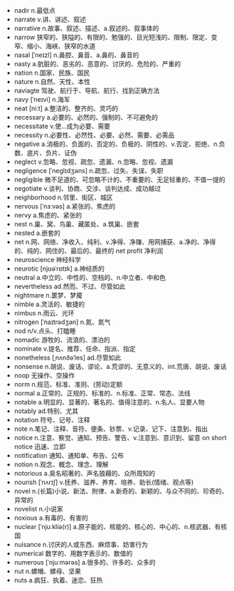 - nadir n.最低点
- narrate v.讲、讲述、叙述
- narrative n.故事、叙述、描述、a.叙述的、叙事体的
- narrow 狭窄的、狭隘的、有限的、勉强的、目光短浅的、限制、限定、变窄、缩小、海峡、狭窄的水道
- nasal [ˈneɪzl] n.鼻腔、鼻音、a.鼻的、鼻音的
- nasty a.肮脏的、恶劣的、恶意的、讨厌的、危险的、严重的
- nation n.国家、民族、国民
- nature n.自然、天性、本性
- naviagte 驾驶、航行于、导航、航行、找到正确方法
- navy [ˈneɪvi] n.海军
- neat [niːt] a.整洁的、整齐的、灵巧的
- necessary a.必要的、必然的、强制的、不可避免的
- necessitate v.使...成为必要、需要
- necessity n.必要性、必然性、必要、必然、需要、必需品
- negative a.消极的、负面的、否定的、负极的、阴性的、v.否定、拒绝、n.负数、底片、负片、证伪
- neglect v.忽略、忽视、疏忽、遗漏、n.忽略、忽视、遗漏
- negligence [ˈneɡlɪdʒəns] n.疏忽、过失、失误、失职
- negligible 微不足道的、可忽略不计的、不重要的、无足轻重的、不值一提的
- negotiate v.谈判、协商、交涉、谈判达成、成功越过
- neighborhood n.邻里、街区、城区
- nervous [ˈnɜːvəs] a.紧张的、焦虑的
- nervy a.焦虑的、紧张的
- nest n.巢、窝、鸟巢、藏匿处、a.筑巢、嵌套 
- nested a.嵌套的
- net n.网、网络、净收入、纯利、v.净得、净赚、用网捕获、a.净的、净得的、纯的、网住的、最后的、最终的  net profit 净利润
- neuroscience 神经科学
- neurotic [njʊəˈrɒtɪk] a.神经质的
- neutral a.中立的、中性的、空档的、n.中立者、中和色
- nevertheless ad.然而、不过、尽管如此
- nightmare n.噩梦、梦魇
- nimble a.灵活的、敏捷的
- nimbus n.雨云、光环
- nitrogen [ˈnaɪtrədʒən] n.氮、氮气
- nod n/v.点头、打瞌睡
- nomadic 游牧的、流浪的、漂泊的
- nominate v.提名、推荐、任命、指派、指定
- nonetheless [ˌnʌnðəˈles] ad.尽管如此
- nonsense n.胡说、废话、谬论、a.荒谬的、无意义的、int.荒唐、胡说、废话
- noop 无操作、空操作
- norm n.规范、标准、准则、(劳动)定额
- normal a.正常的、正规的、标准的、n.标准、正常、常态、法线
- notable a.明显的、显著的、著名的、值得注意的、n.名人、显要人物
- notably ad.特别、尤其
- notation 符号、记号、注释
- note n.笔记、注释、音符、便条、钞票、v.记录、记下、注意到、指出
- notice n.注意、察觉、通知、预告、警告、v.注意到、意识到、留意  on short notice 迅速、立即
- notification 通知、通知单、布告、公布
- notion n.观念、概念、理念、理解
- notorious a.臭名昭著的、声名狼藉的、众所周知的
- nourish [ˈnʌrɪʃ] v.抚养、滋养、养育、培养、助长(情绪、观点等)
- novel n.(长篇)小说、新法、附律、a.新奇的、新颖的、与众不同的、珍奇的、异常的
- novelist n.小说家
- noxious a.有毒的、有害的
- nuclear [ˈnjuːkliə(r)] a.原子能的、核能的、核心的、中心的、n.核武器、有核国
- nuisance n.讨厌的人或东西、麻烦事、妨害行为
- numerical 数字的、用数字表示的、数值的
- numerous [ˈnjuːmərəs] a.很多的、许多的、众多的
- nut n.螺帽、螺母、坚果
- nuts a.疯狂、执着、迷恋、狂热